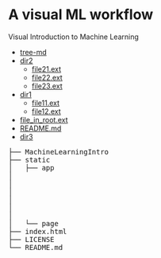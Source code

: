 # A visual ML workflow
Visual Introduction to Machine Learning

 * [tree-md](./tree-md)
 * [dir2](./dir2)
   * [file21.ext](./dir2/file21.ext)
   * [file22.ext](./dir2/file22.ext)
   * [file23.ext](./dir2/file23.ext)
 * [dir1](./dir1)
   * [file11.ext](./dir1/file11.ext)
   * [file12.ext](./dir1/file12.ext)
 * [file_in_root.ext](./file_in_root.ext)
 * [README.md](./README.md)
 * [dir3](./dir3)
<pre>
├── MachineLearningIntro
├── static
│   ├── app
│
│
│
│
│
│
│   └── page
├── index.html
├── LICENSE
└── README.md
</pre>
